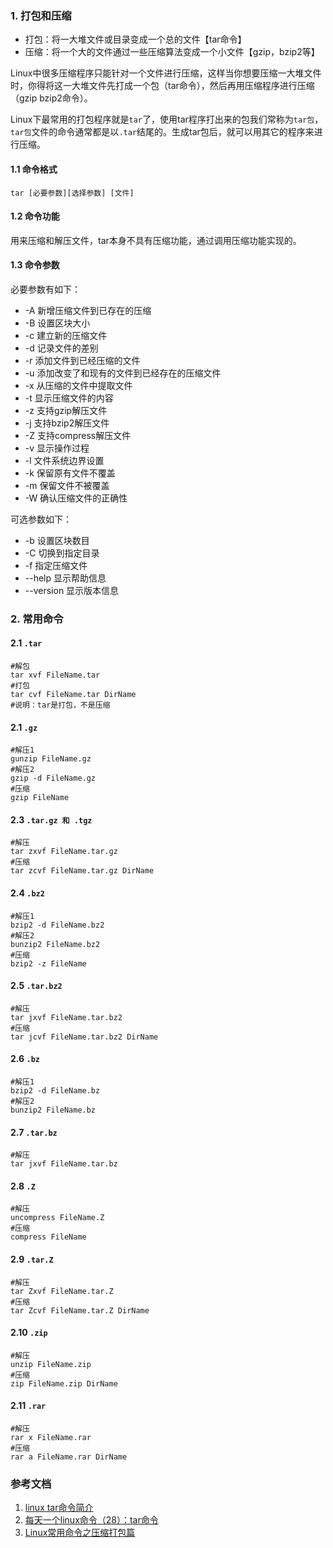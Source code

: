 ### 1. 打包和压缩
* 打包：将一大堆文件或目录变成一个总的文件【tar命令】
* 压缩：将一个大的文件通过一些压缩算法变成一个小文件【gzip，bzip2等】

Linux中很多压缩程序只能针对一个文件进行压缩，这样当你想要压缩一大堆文件时，你得将这一大堆文件先打成一个包（tar命令），然后再用压缩程序进行压缩（gzip bzip2命令）。

Linux下最常用的打包程序就是`tar`了，使用tar程序打出来的包我们常称为`tar包`，`tar包`文件的命令通常都是以`.tar`结尾的。生成tar包后，就可以用其它的程序来进行压缩。
#### 1.1 命令格式
```
tar [必要参数][选择参数] [文件] 
```
#### 1.2 命令功能

用来压缩和解压文件，tar本身不具有压缩功能，通过调用压缩功能实现的。

#### 1.3 命令参数
必要参数有如下：

* -A 新增压缩文件到已存在的压缩
* -B 设置区块大小
* -c 建立新的压缩文件
* -d 记录文件的差别
* -r 添加文件到已经压缩的文件
* -u 添加改变了和现有的文件到已经存在的压缩文件
* -x 从压缩的文件中提取文件
* -t 显示压缩文件的内容
* -z 支持gzip解压文件
* -j 支持bzip2解压文件
* -Z 支持compress解压文件
* -v 显示操作过程
* -l 文件系统边界设置
* -k 保留原有文件不覆盖
* -m 保留文件不被覆盖
* -W 确认压缩文件的正确性

可选参数如下：

* -b 设置区块数目
* -C 切换到指定目录
* -f 指定压缩文件
* --help 显示帮助信息
* --version 显示版本信息

### 2. 常用命令
#### 2.1 `.tar`
```
#解包
tar xvf FileName.tar
#打包
tar cvf FileName.tar DirName
#说明：tar是打包，不是压缩
```
#### 2.1 `.gz`
```
#解压1
gunzip FileName.gz
#解压2
gzip -d FileName.gz
#压缩
gzip FileName
```

#### 2.3 `.tar.gz 和 .tgz`
```
#解压
tar zxvf FileName.tar.gz
#压缩
tar zcvf FileName.tar.gz DirName
```
#### 2.4 `.bz2`
```
#解压1
bzip2 -d FileName.bz2
#解压2
bunzip2 FileName.bz2
#压缩
bzip2 -z FileName
```
#### 2.5 `.tar.bz2`
```
#解压
tar jxvf FileName.tar.bz2
#压缩
tar jcvf FileName.tar.bz2 DirName
```
#### 2.6 `.bz`
```
#解压1
bzip2 -d FileName.bz
#解压2
bunzip2 FileName.bz
```
#### 2.7 `.tar.bz`
```
#解压
tar jxvf FileName.tar.bz
```
#### 2.8 `.Z`
```
#解压
uncompress FileName.Z
#压缩
compress FileName
```
#### 2.9 `.tar.Z`
```
#解压
tar Zxvf FileName.tar.Z
#压缩
tar Zcvf FileName.tar.Z DirName
```
#### 2.10 `.zip`
```
#解压
unzip FileName.zip
#压缩
zip FileName.zip DirName
```
#### 2.11 `.rar`
```
#解压
rar x FileName.rar
#压缩
rar a FileName.rar DirName 
```
### 参考文档
1. [linux tar命令简介](https://www.cnblogs.com/starof/p/4229017.html)
2. [每天一个linux命令（28）：tar命令](http://www.cnblogs.com/peida/archive/2012/11/30/2795656.html)
3. [Linux常用命令之压缩打包篇](http://blog.csdn.net/yiliumu/article/details/20656597)